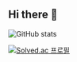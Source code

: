 ## Hi there 👋
<!--
**m020202/m020202** is a ✨ _special_ ✨ repository because its `README.md` (this file) appears on your GitHub profile.

Here are some ideas to get you started:

- 🔭 I’m currently working on ...
- 🌱 I’m currently learning ...
- 👯 I’m looking to collaborate on ...
- 🤔 I’m looking for help with ...
- 💬 Ask me about ...
- 📫 How to reach me: ...
- 😄 Pronouns: ...
- ⚡ Fun fact: ...
-->
![GitHub stats](https://github-readme-stats.vercel.app/api?username=m020202&show_icons=true&theme=radical)

[![Solved.ac
프로필](http://mazassumnida.wtf/api/generate_badge?boj=m020202)](https://solved.ac/m020202)
